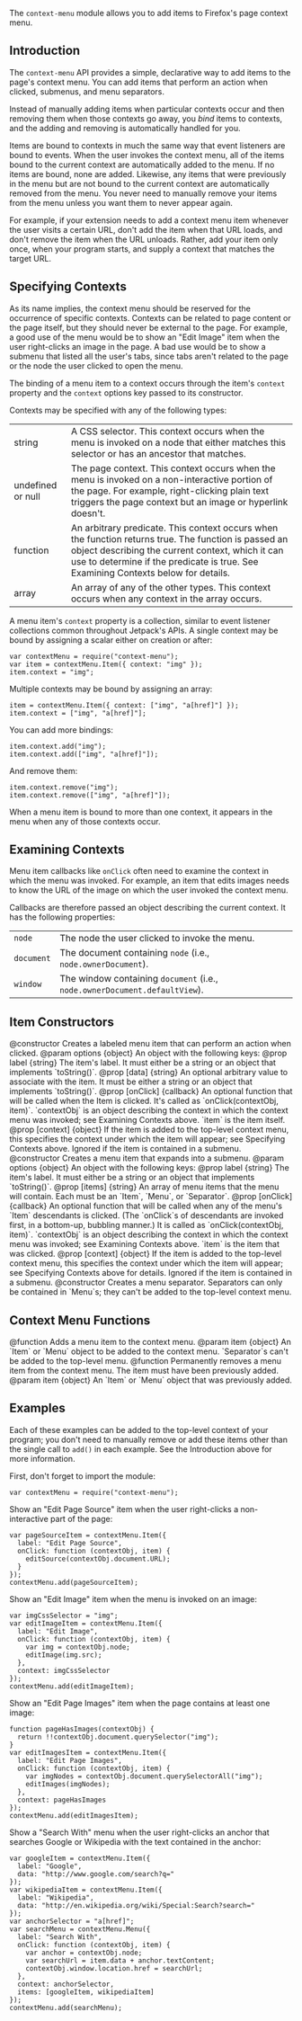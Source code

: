 <!-- contributed by Drew Willcoxon [adw@mozilla.com]  -->
<!-- edited by Noelle Murata [fiveinchpixie@gmail.com]  -->

The `context-menu` module allows you to add items to Firefox's page context
menu.


Introduction
------------

The `context-menu` API provides a simple, declarative way to add items to the
page's context menu.  You can add items that perform an action when clicked,
submenus, and menu separators.

Instead of manually adding items when particular contexts occur and then
removing them when those contexts go away, you *bind* items to contexts, and the
adding and removing is automatically handled for you.

Items are bound to contexts in much the same way that event listeners are bound
to events.  When the user invokes the context menu, all of the items bound to
the current context are automatically added to the menu.  If no items are bound,
none are added.  Likewise, any items that were previously in the menu but are
not bound to the current context are automatically removed from the menu.  You
never need to manually remove your items from the menu unless you want them to
never appear again.

For example, if your extension needs to add a context menu item whenever the
user visits a certain URL, don't add the item when that URL loads, and don't
remove the item when the URL unloads.  Rather, add your item only once, when
your program starts, and supply a context that matches the target URL.


Specifying Contexts
-------------------

As its name implies, the context menu should be reserved for the occurrence of
specific contexts.  Contexts can be related to page content or the page itself,
but they should never be external to the page.  For example, a good use of the
menu would be to show an "Edit Image" item when the user right-clicks an image
in the page.  A bad use would be to show a submenu that listed all the user's
tabs, since tabs aren't related to the page or the node the user clicked to open
the menu.

The binding of a menu item to a context occurs through the item's `context`
property and the `context` options key passed to its constructor.

Contexts may be specified with any of the following types:

<table>
  <tr>
    <td>string</td>
    <td>
      A CSS selector.  This context occurs when the menu is invoked on a node
      that either matches this selector or has an ancestor that matches.
    </td>
  </tr>
  <tr>
    <td>undefined or null</td>
    <td>
      The page context.  This context occurs when the menu is invoked on a
      non-interactive portion of the page.  For example, right-clicking plain
      text triggers the page context but an image or hyperlink doesn't.
    </td>
  </tr>
  <tr>
    <td>function</td>
    <td>
      An arbitrary predicate.  This context occurs when the function returns
      true.  The function is passed an object describing the current context,
      which it can use to determine if the predicate is true.  See Examining
      Contexts below for details.
    </td>
  </tr>
  <tr>
    <td>array</td>
    <td>
      An array of any of the other types.  This context occurs when any context
      in the array occurs.
    </td>
  </tr>
</table>

A menu item's `context` property is a collection, similar to event listener
collections common throughout Jetpack's APIs.  A single context may be bound by
assigning a scalar either on creation or after:

    var contextMenu = require("context-menu");
    var item = contextMenu.Item({ context: "img" });
    item.context = "img";

Multiple contexts may be bound by assigning an array:

    item = contextMenu.Item({ context: ["img", "a[href]"] });
    item.context = ["img", "a[href]"];

You can add more bindings:

    item.context.add("img");
    item.context.add(["img", "a[href]"]);

And remove them:

    item.context.remove("img");
    item.context.remove(["img", "a[href]"]);

When a menu item is bound to more than one context, it appears in the menu when
any of those contexts occur.


Examining Contexts
------------------

Menu item callbacks like `onClick` often need to examine the context in which
the menu was invoked.  For example, an item that edits images needs to know the
URL of the image on which the user invoked the context menu.

Callbacks are therefore passed an object describing the current context.  It has
the following properties:

<table>
  <tr>
    <td><code>node</code></td>
    <td>
     The node the user clicked to invoke the menu.
    </td>
  </tr>
  <tr>
    <td><code>document</code></td>
    <td>
     The document containing <code>node</code> (i.e.,
     <code>node.ownerDocument</code>).
    </td>
  </tr>
  <tr>
    <td><code>window</code></td>
    <td>
     The window containing <code>document</code> (i.e.,
     <code>node.ownerDocument.defaultView</code>).
    </td>
  </tr>
</table>


Item Constructors
-----------------

<api name="Item">
@constructor
  Creates a labeled menu item that can perform an action when clicked.
@param options {object}
  An object with the following keys:
  @prop label {string}
    The item's label.  It must either be a string or an object that implements
    `toString()`.
  @prop [data] {string}
    An optional arbitrary value to associate with the item.  It must be either a
    string or an object that implements `toString()`.
  @prop [onClick] {callback}
    An optional function that will be called when the Item is clicked.  It's
    called as `onClick(contextObj, item)`.  `contextObj` is an object describing
    the context in which the context menu was invoked; see Examining Contexts
    above.  `item` is the item itself.
  @prop [context] {object}
    If the item is added to the top-level context menu, this specifies the
    context under which the item will appear; see Specifying Contexts above.
    Ignored if the item is contained in a submenu.
</api>

<api name="Menu">
@constructor
  Creates a menu item that expands into a submenu.
@param options {object}
  An object with the following keys:
  @prop label {string}
    The item's label.  It must either be a string or an object that implements
    `toString()`.
  @prop [items] {string}
    An array of menu items that the menu will contain.  Each must be an `Item`,
    `Menu`, or `Separator`.
  @prop [onClick] {callback}
    An optional function that will be called when any of the menu's `Item`
    descendants is clicked. (The `onClick`s of descendants are invoked first, in
    a bottom-up, bubbling manner.)  It is called as
    `onClick(contextObj, item)`. `contextObj` is an object describing the
    context in which the context menu was invoked; see Examining Contexts above.
    `item` is the item that was clicked.
  @prop [context] {object}
    If the item is added to the top-level context menu, this specifies the
    context under which the item will appear; see Specifying Contexts above for
    details.  Ignored if the item is contained in a submenu.
</api>

<api name="Separator">
@constructor
  Creates a menu separator.  Separators can only be contained in `Menu`s; they
  can't be added to the top-level context menu.
</api>


Context Menu Functions
----------------------

<api name="add">
@function
  Adds a menu item to the context menu.
@param item {object}
  An `Item` or `Menu` object to be added to the context menu.  `Separator`s
  can't be added to the top-level menu.
</api>

<api name="remove">
@function
  Permanently removes a menu item from the context menu.  The item must have
  been previously added.
@param item {object}
  An `Item` or `Menu` object that was previously added.
</api>


Examples
--------

Each of these examples can be added to the top-level context of your program;
you don't need to manually remove or add these items other than the single call
to `add()` in each example.  See the Introduction above for more information.

First, don't forget to import the module:

    var contextMenu = require("context-menu");

Show an "Edit Page Source" item when the user right-clicks a non-interactive
part of the page:

    var pageSourceItem = contextMenu.Item({
      label: "Edit Page Source",
      onClick: function (contextObj, item) {
        editSource(contextObj.document.URL);
      }
    });
    contextMenu.add(pageSourceItem);

Show an "Edit Image" item when the menu is invoked on an image:

    var imgCssSelector = "img";
    var editImageItem = contextMenu.Item({
      label: "Edit Image",
      onClick: function (contextObj, item) {
        var img = contextObj.node;
        editImage(img.src);
      },
      context: imgCssSelector
    });
    contextMenu.add(editImageItem);

Show an "Edit Page Images" item when the page contains at least one image:

    function pageHasImages(contextObj) {
      return !!contextObj.document.querySelector("img");
    }
    var editImagesItem = contextMenu.Item({
      label: "Edit Page Images",
      onClick: function (contextObj, item) {
        var imgNodes = contextObj.document.querySelectorAll("img");
        editImages(imgNodes);
      },
      context: pageHasImages
    });
    contextMenu.add(editImagesItem);

Show a "Search With" menu when the user right-clicks an anchor that searches
Google or Wikipedia with the text contained in the anchor:

    var googleItem = contextMenu.Item({
      label: "Google",
      data: "http://www.google.com/search?q="
    });
    var wikipediaItem = contextMenu.Item({
      label: "Wikipedia",
      data: "http://en.wikipedia.org/wiki/Special:Search?search="
    });
    var anchorSelector = "a[href]";
    var searchMenu = contextMenu.Menu({
      label: "Search With",
      onClick: function (contextObj, item) {
        var anchor = contextObj.node;
        var searchUrl = item.data + anchor.textContent;
        contextObj.window.location.href = searchUrl;
      },
      context: anchorSelector,
      items: [googleItem, wikipediaItem]
    });
    contextMenu.add(searchMenu);
